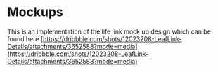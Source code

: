 ﻿# Mockups

This is an implementation of the life link mock up design which can be found here [https://dribbble.com/shots/12023208-LeafLink-Details/attachments/3652588?mode=media](https://dribbble.com/shots/12023208-LeafLink-Details/attachments/3652588?mode=media)
